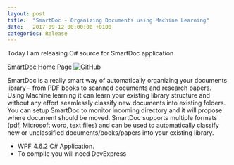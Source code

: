 ```yaml
---
layout: post
title:  "SmartDoc - Organizing Documents using Machine Learning"
date:   2017-09-12 00:00:00 +0100
categories: Release
---
```


Today I am releasing C# source for SmartDoc application

[SmartDoc Home Page](http://smartdoc.wikiled.com/)
![GitHub](https://github.com/AndMu/SmartDoc)

SmartDoc is a really smart way of automatically organizing your documents library – from PDF books to scanned documents and research papers.	Using Machine learning it can learn your existing library structure and without any effort seamlessly classify new documents into existing folders. You can setup SmartDoc to monitor incoming directory and it will propose where document should be moved. SmartDoc supports multiple formats (pdf, Microsoft word, text files) and can be used to automatically classify new or unclassified documents/books/papers into your existing library.


* WPF 4.6.2 C# Application. 
* To compile you will need DevExpress


